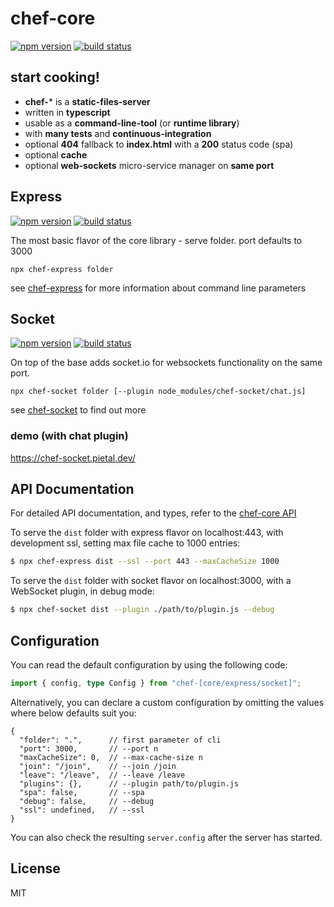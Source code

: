 # chef-core

[<img src="https://img.shields.io/npm/v/chef-core?style=for-the-badge&color=success" alt="npm version" />](https://www.npmjs.com/package/chef-core?activeTab=versions)
[<img src="https://img.shields.io/circleci/build/github/chef-js/core/main?style=for-the-badge" alt="build status" />](https://app.circleci.com/pipelines/github/chef-js/core)

## start cooking!

- **chef-*** is a **static-files-server**
- written in **typescript**
- usable as a **command-line-tool** (or **runtime library**)
- with **many tests** and **continuous-integration**
- optional **404** fallback to **index.html** with a **200** status code (spa)
- optional **cache**
- optional **web-sockets** micro-service manager on **same port**

## Express

[<img src="https://img.shields.io/npm/v/chef-express?style=for-the-badge&color=success" alt="npm version" />](https://www.npmjs.com/package/chef-express?activeTab=versions)
[<img src="https://img.shields.io/circleci/build/github/chef-js/express/main?style=for-the-badge" alt="build status" />](https://app.circleci.com/pipelines/github/chef-js/express)

The most basic flavor of the core library - serve folder. port defaults to 3000

```
npx chef-express folder
```

see [chef-express](https://github.com/chef-js/express) for more information about command line parameters

## Socket

[<img src="https://img.shields.io/npm/v/chef-socket?style=for-the-badge&color=success" alt="npm version" />](https://www.npmjs.com/package/chef-socket?activeTab=versions)
[<img src="https://img.shields.io/circleci/build/github/chef-js/socket/main?style=for-the-badge" alt="build status" />](https://app.circleci.com/pipelines/github/chef-js/socket)

On top of the base adds socket.io for websockets functionality on the same port.

```
npx chef-socket folder [--plugin node_modules/chef-socket/chat.js]
```

see [chef-socket](https://github.com/chef-js/socket) to find out more

### demo (with chat plugin)

https://chef-socket.pietal.dev/

## API Documentation

For detailed API documentation, and types, refer to the [chef-core API](https://chef-js.github.io/core/)

To serve the `dist` folder with express flavor on localhost:443, with development ssl, setting max file cache to 1000 entries:

```bash
$ npx chef-express dist --ssl --port 443 --maxCacheSize 1000
```

To serve the `dist` folder with socket flavor on localhost:3000, with a WebSocket plugin, in debug mode:

```bash
$ npx chef-socket dist --plugin ./path/to/plugin.js --debug
```

## Configuration

You can read the default configuration by using the following code:

```ts
import { config, type Config } from "chef-[core/express/socket]";
```

Alternatively, you can declare a custom configuration by omitting the values where below defaults suit you:

```json5
{
  "folder": ".",      // first parameter of cli
  "port": 3000,       // --port n
  "maxCacheSize": 0,  // --max-cache-size n
  "join": "/join",    // --join /join
  "leave": "/leave",  // --leave /leave
  "plugins": {},      // --plugin path/to/plugin.js
  "spa": false,       // --spa
  "debug": false,     // --debug
  "ssl": undefined,   // --ssl
}
```

You can also check the resulting `server.config` after the server has started.

## License

MIT

